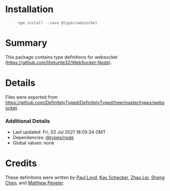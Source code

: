 # Installation
> `npm install --save @types/websocket`

# Summary
This package contains type definitions for websocket (https://github.com/theturtle32/WebSocket-Node).

# Details
Files were exported from https://github.com/DefinitelyTyped/DefinitelyTyped/tree/master/types/websocket.

### Additional Details
 * Last updated: Fri, 02 Jul 2021 18:05:34 GMT
 * Dependencies: [@types/node](https://npmjs.com/package/@types/node)
 * Global values: none

# Credits
These definitions were written by [Paul Loyd](https://github.com/loyd), [Kay Schecker](https://github.com/flynetworks), [Zhao Lei](https://github.com/zhaoleimxd), [Sheng Chen](https://github.com/jdneo), and [Matthew Peveler](https://github.com/MasterOdin).
